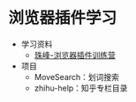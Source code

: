 # 浏览器插件学习

- 学习资料
  - [珠峰-浏览器插件训练营](https://gitee.com/zhufengpeixun/zhufeng_plug-in-components_2102)
- 项目
  - MoveSearch：划词搜索
  - zhihu-help：知乎专栏目录
